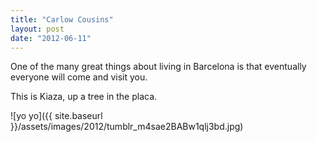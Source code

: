 ```yaml
---
title: "Carlow Cousins"
layout: post
date: "2012-06-11"
---
```


One of the many great things about living in Barcelona is that eventually everyone will come and visit you.

This is Kiaza, up a tree in the placa.

![yo yo]({{ site.baseurl }}/assets/images/2012/tumblr_m4sae2BABw1qlj3bd.jpg)
